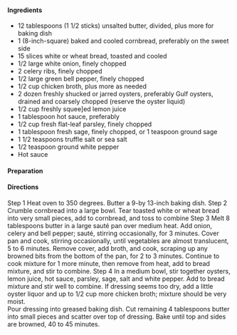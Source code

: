
#### Ingredients  

* 12 tablespoons (1 1/2 sticks) unsalted butter, divided, plus more for baking dish  
* 1 (8-inch-square) baked and cooled cornbread, preferably on the sweet side
* 15 slices white or wheat bread, toasted and cooled
* 1/2 large white onion, finely chopped  
* 2 celery ribs, finely chopped  
* 1/2 large green bell pepper, finely chopped  
* 1/2 cup chicken broth, plus more as needed  
* 2 dozen freshly shucked or jarred oysters, preferably Gulf oysters, drained and coarsely chopped (reserve the oyster liquid)  
* 1/2 cup freshly squee]ed lemon juice    
* 1 tablespoon hot sauce, preferably   
* 1/2 cup fresh flat-leaf parsley, finely chopped   
* 1 tablespoon fresh sage, finely chopped, or 1 teaspoon ground sage   
* 1 1/2 teaspoons truffle salt or sea salt  
* 1/2 teaspoon ground white pepper  
* Hot sauce  

#### Preparation   



#### Directions  

Step 1
Heat oven to 350 degrees. Butter a 9-by 13-inch baking dish.
Step 2
Crumble cornbread into a large bowl. Tear toasted white or wheat
bread into very small pieces, add to cornbread, and toss to combine
Step 3
Melt 8 tablespoons butter in a large sauté pan over medium heat. Add
onion, celery and bell pepper; sauté, stirring occasionally, for 3
minutes. Cover pan and cook, stirring occasionally, until vegetables are
almost translucent, 5 to 6 minutes. Remove cover, add broth, and
cook, scraping up any browned bits from the bottom of the pan, for 2
to 3 minutes. Continue to cook mixture for 1 more minute, then
remove from heat, add to bread mixture, and stir to combine.
Step 4
In a medium bowl, stir together oysters, lemon juice, hot sauce,
parsley, sage, salt and white pepper. Add to bread mixture and stir well
to combine. If dressing seems too dry, add a little oyster liquor and up
to 1/2 cup more chicken broth; mixture should be very moist.  
Pour dressing into greased baking dish. Cut remaining 4 tablespoons
butter into small pieces and scatter over top of dressing. Bake until top
and sides are browned, 40 to 45 minutes.
